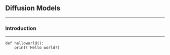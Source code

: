
## Diffusion Models
---


### Introduction
---

```tsql
def helloworld():
    print('Hello world!)
```

<script
  src="https://cdn.mathjax.org/mathjax/latest/MathJax.js?config=TeX-AMS-MML_HTMLorMML"
  type="text/javascript">
</script>
